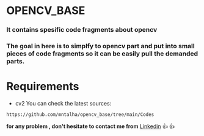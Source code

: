 # OPENCV_BASE


### It contains spesific code fragments about opencv

### The goal in here is to simplfy to opencv part and put into small pieces of code fragments so it can be easily pull the demanded parts.

# Requirements
- cv2
You can check the latest sources:
```
https://github.com/mntalha/opencv_base/tree/main/Codes

```

**for any problem , don't hesitate to contact me from** [Linkedin](https://www.linkedin.com/in/mntalhakilic/) :+1: :+1:
